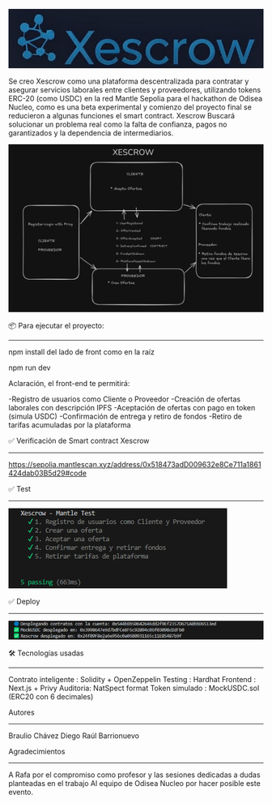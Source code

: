 

![alt text](image-3.png)

Se creo Xescrow como una plataforma descentralizada para contratar y asegurar servicios laborales entre clientes y proveedores, utilizando tokens ERC-20 (como USDC) en la red Mantle Sepolia para el hackathon de Odisea Nucleo, como es una beta experimental y comienzo del proyecto final se reducieron a algunas funciones el smart contract. Xescrow Buscará solucionar un problema real como la falta de confianza, pagos no garantizados y la dependencia de intermediarios.





![alt text](image.png)



📦 Para ejecutar el proyecto:
*******************************

npm install del lado de front como en la raíz

npm run dev

Aclaración, el front-end te permitirá:

-Registro de usuarios como Cliente o Proveedor
-Creación de ofertas laborales con descripción IPFS
-Aceptación de ofertas con pago en token (simula USDC)
-Confirmación de entrega y retiro de fondos
-Retiro de tarifas acumuladas por la plataforma


✅  Verificación de Smart contract Xescrow
*******************************

https://sepolia.mantlescan.xyz/address/0x518473adD009632e8Ce711a1861424dab03B5d29#code


✅ Test
*******************************

 ![Alt Text](./image-1.jpg)


✅ Deploy
*******************************

![alt text](image-2.png)


🛠️ Tecnologías usadas
*******************************
Contrato inteligente : Solidity + OpenZeppelin
Testing : Hardhat
Frontend : Next.js + Privy 
Auditoria: NatSpect format 
Token simulado : MockUSDC.sol (ERC20 con 6 decimales)



Autores
*******************************
Braulio Chávez
Diego Raúl Barrionuevo


Agradecimientos
*******************************
A Rafa por el compromiso como profesor y las sesiones dedicadas a dudas planteadas en el trabajo
Al equipo de Odisea Nucleo por hacer posible este evento.
